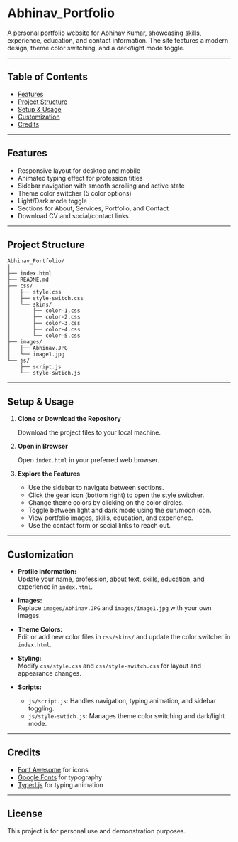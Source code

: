 # Abhinav_Portfolio

A personal portfolio website for Abhinav Kumar, showcasing skills, experience, education, and contact information. The site features a modern design, theme color switching, and a dark/light mode toggle.

---

## Table of Contents

- [Features](#features)
- [Project Structure](#project-structure)
- [Setup & Usage](#setup--usage)
- [Customization](#customization)
- [Credits](#credits)

---

## Features

- Responsive layout for desktop and mobile
- Animated typing effect for profession titles
- Sidebar navigation with smooth scrolling and active state
- Theme color switcher (5 color options)
- Light/Dark mode toggle
- Sections for About, Services, Portfolio, and Contact
- Download CV and social/contact links

---

## Project Structure

```
Abhinav_Portfolio/
│
├── index.html
├── README.md
├── css/
│   ├── style.css
│   ├── style-switch.css
│   └── skins/
│       ├── color-1.css
│       ├── color-2.css
│       ├── color-3.css
│       ├── color-4.css
│       └── color-5.css
├── images/
│   ├── Abhinav.JPG
│   └── image1.jpg
└── js/
    ├── script.js
    └── style-swtich.js
```

---

## Setup & Usage

1. **Clone or Download the Repository**

   Download the project files to your local machine.

2. **Open in Browser**

   Open `index.html` in your preferred web browser.

3. **Explore the Features**

   - Use the sidebar to navigate between sections.
   - Click the gear icon (bottom right) to open the style switcher.
   - Change theme colors by clicking on the color circles.
   - Toggle between light and dark mode using the sun/moon icon.
   - View portfolio images, skills, education, and experience.
   - Use the contact form or social links to reach out.

---

## Customization

- **Profile Information:**  
  Update your name, profession, about text, skills, education, and experience in `index.html`.

- **Images:**  
  Replace `images/Abhinav.JPG` and `images/image1.jpg` with your own images.

- **Theme Colors:**  
  Edit or add new color files in `css/skins/` and update the color switcher in `index.html`.

- **Styling:**  
  Modify `css/style.css` and `css/style-switch.css` for layout and appearance changes.

- **Scripts:**  
  - `js/script.js`: Handles navigation, typing animation, and sidebar toggling.
  - `js/style-swtich.js`: Manages theme color switching and dark/light mode.

---

## Credits

- [Font Awesome](https://fontawesome.com/) for icons
- [Google Fonts](https://fonts.google.com/) for typography
- [Typed.js](https://github.com/mattboldt/typed.js/) for typing animation

---

## License

This project is for personal use and demonstration purposes.